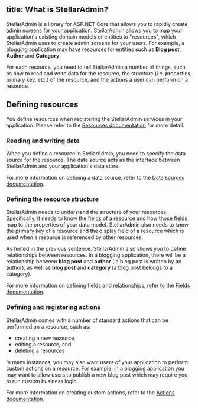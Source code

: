 title: What is StellarAdmin?
---

StellarAdmin is a library for ASP.NET Core that allows you to rapidly create admin screens for your application. StellarAdmin allows you to map your application's existing domain models or entities to "resources", which StellarAdmin uses to create admin screens for your users. For example, a blogging application may have resources for entities such as **Blog post**, **Author** and **Category**.

For each resource, you need to tell StellarAdmin a number of things, such as how to read and write data for the resource, the structure (i.e. properties, primary key, etc.) of the resource, and the actions a user can perform on a resource.

## Defining resources

You define resources when registering the StellarAdmin services in your application. Please refer to the [Resources documentation](xref:define-resources) for more detail.

### Reading and writing data

When you define a resource in StellarAdmin, you need to specify the data source for the resource. The data source acts as the interface between StellarAdmin and your application's data store.

For more information on defining a data source, refer to the [Data sources documentation](xref:datasources-overview).

### Defining the resource structure

StellarAdmin needs to understand the structure of your resources. Specifically, it needs to know the fields of a resource and how those fields map to the properties of your data model. StellarAdmin also needs to know the primary key of a resource and the display field of a resource which is used when a resource is referenced by other resources.

As hinted in the previous sentence, StellarAdmin also allows you to define relationships between resources. In a blogging application, there will be a relationship between **blog post** and **author** ( a blog post is written by an author), as well as **blog post** and **category** (a blog post belongs to a category).

For more information on defining fields and relationships, refer to the [Fields documentation](xref:fields-overview).

### Defining and registering actions

StellarAdmin comes with a number of standard actions that can be performed on a resource, such as:

* creating a new resource,
* editing a resource, and
* deleting a resources

In many instances, you may also want users of your application to perform custom actions on a resource. For example, in a blogging application you may want to allow users to publish a new blog post which may require you to run custom business logic.

For more information on creating custom actions, refer to the [Actions documentation](xref:actions-intro).

